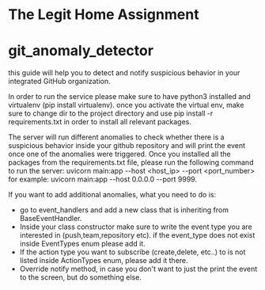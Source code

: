 # The Legit Home Assignment
# git_anomaly_detector

this guide will help you to detect and notify suspicious behavior in your integrated
GitHub organization.

In order to run the service please make sure to have python3 installed and virtualenv (pip install virtualenv).
once you activate the virtual env, make sure to change dir to the project directory and use pip install -r requirements.txt in order to install all relevant packages.

The server will run different anomalies to check whether there is a suspicious behavior inside your github repository and will print the event once one of the anomalies were triggered.
Once you installed all the packages from the requirements.txt file, please run the following command to run the server:
uvicorn main:app --host <host_ip> --port <port_number>
for example: uvicorn main:app --host 0.0.0.0 --port 9999.

If you want to add additional anomalies, what you need to do is:

- go to event_handlers and add a new class that is inheriting from BaseEventHandler.
- Inside your class constructor make sure to write the event type you are interested in (push,team,repository etc). if the event_type does not exist inside EventTypes enum please add it.
- If the action type you want to subscribe (create,delete, etc..) to is not listed inside ActionTypes enum, please add it there.
- Override notify method, in case you don't want to just the print the event to the screen, but do something else.
